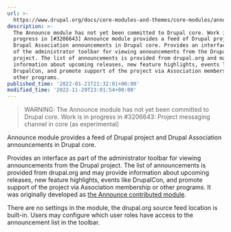 ```yaml
---
url: >-
  https://www.drupal.org/docs/core-modules-and-themes/core-modules/announcements-feed
description: >-
  The Announce module has not yet been committed to Drupal core. Work is in
  progress in [#3206643] Announce module provides a feed of Drupal project and
  Drupal Association announcements in Drupal core. Provides an interface as part
  of the administrator toolbar for viewing announcements from the Drupal
  project. The list of announcements is provided from drupal.org and may provide
  information about upcoming releases, new feature highlights, events like
  DrupalCon, and promote support of the project via Association membership or
  other programs.
published_time: '2022-01-21T21:32:01+00:00'
modified_time: '2022-11-29T23:01:54+00:00'
---
```

<!-- note-warning -->
> WARNING: The Announce module has not yet been committed to Drupal core. Work is in progress in #3206643: Project messaging channel in core (as experimental) 

Announce module provides a feed of Drupal project and Drupal Association announcements in Drupal core.

Provides an interface as part of the administrator toolbar for viewing announcements from the Drupal project. The list of announcements is provided from drupal.org and may provide information about upcoming releases, new feature highlights, events like DrupalCon, and promote support of the project via Association membership or other programs. It was originally developed as [the Announce contributed module](https://www.drupal.org/project/announce).

There are no settings in the module, the drupal.org source feed location is built-in. Users may configure which user roles have access to the announcement list in the toolbar.